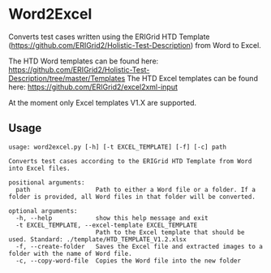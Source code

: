 # Word2Excel

Converts test cases written using the ERIGrid HTD Template (https://github.com/ERIGrid2/Holistic-Test-Description) from Word to Excel.

The HTD Word templates can be found here: https://github.com/ERIGrid2/Holistic-Test-Description/tree/master/Templates
The HTD Excel templates can be found here: https://github.com/ERIGrid2/excel2xml-input

At the moment only Excel templates V1.X are supported.

## Usage

```
usage: word2excel.py [-h] [-t EXCEL_TEMPLATE] [-f] [-c] path

Converts test cases according to the ERIGrid HTD Template from Word into Excel files.

positional arguments:
  path                  Path to either a Word file or a folder. If a folder is provided, all Word files in that folder will be converted.

optional arguments:
  -h, --help            show this help message and exit
  -t EXCEL_TEMPLATE, --excel-template EXCEL_TEMPLATE
                        Path to the Excel template that should be used. Standard: ./template/HTD_TEMPLATE_V1.2.xlsx
  -f, --create-folder   Saves the Excel file and extracted images to a folder with the name of Word file.
  -c, --copy-word-file  Copies the Word file into the new folder
```